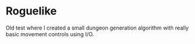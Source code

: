 # Roguelike

Old test where I created a small dungeon generation algorithm with really basic movement controls using I/O. 
